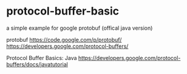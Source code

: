 protocol-buffer-basic
=====================
a simple example for google protobuf (offical java version) 


protobuf
https://code.google.com/p/protobuf/
https://developers.google.com/protocol-buffers/

Protocol Buffer Basics: Java
https://developers.google.com/protocol-buffers/docs/javatutorial
